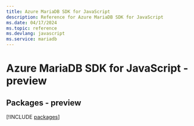 ```yaml
---
title: Azure MariaDB SDK for JavaScript
description: Reference for Azure MariaDB SDK for JavaScript
ms.date: 04/17/2024
ms.topic: reference
ms.devlang: javascript
ms.service: mariadb
---
```

# Azure MariaDB SDK for JavaScript - preview
## Packages - preview
[!INCLUDE [packages](mariadb-index.md)]